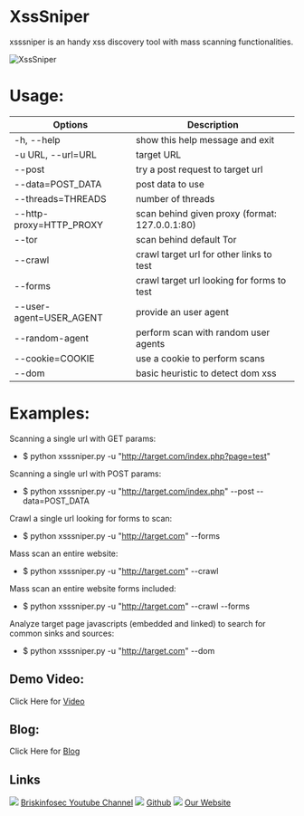XssSniper
============

xsssniper is an handy xss discovery tool with mass scanning functionalities. 

![XssSniper](https://www.briskinfosec.com/assets/tooloftheday/Copy_of_Briskinfosec_TOD_Latest_samples_183.jpg)

# Usage:
|  Options | Description   |
| ------------ | ------------ |
|  -h, --help            | show this help message and exit|
|  -u URL, --url=URL     | target URL|
|  --post                | try a post request to target url|
|  --data=POST_DATA      | post data to use|
|  --threads=THREADS     | number of threads|
|  --http-proxy=HTTP_PROXY | scan behind given proxy (format: 127.0.0.1:80)|
|  --tor                 | scan behind default Tor|
|  --crawl               | crawl target url for other links to test|
|  --forms               | crawl target url looking for forms to test|
|  --user-agent=USER_AGENT |                         provide an user agent|
|  --random-agent        | perform scan with random user agents|
|  --cookie=COOKIE       | use a cookie to perform scans|
|  --dom                 | basic heuristic to detect dom xss|

# Examples:
Scanning a single url with GET params:
- $ python xsssniper.py -u "http://target.com/index.php?page=test"

Scanning a single url with POST params:
- $ python xsssniper.py -u "http://target.com/index.php" --post --data=POST_DATA

Crawl a single url looking for forms to scan:
- $ python xsssniper.py -u "http://target.com" --forms

Mass scan an entire website:
- $ python xsssniper.py -u "http://target.com" --crawl

Mass scan an entire website forms included:
- $ python xsssniper.py -u "http://target.com" --crawl --forms

Analyze target page javascripts (embedded and linked) to search for common sinks and sources:
- $ python xsssniper.py -u "http://target.com" --dom


Demo Video:
-----------------
Click Here for [Video](https://www.youtube.com/watch?v=_WVgi4vLDfg "Video")

Blog: 
--------------
Click Here for [Blog](https://briskinfosec.com/tooloftheday/toolofthedaydetail/XssSniper "Blog")

Links
----------------
![ ](https://img.icons8.com/color/15/000000/youtube-play.png) [Briskinfosec Youtube Channel](https://www.youtube.com/channel/UCcPmqqYETcO_7-6p_uUsF1w "Briskinfosec Youtube Channel")
 ![ ](https://img.icons8.com/glyph-neue/15/000000/github.png) [Github](https://github.com/briskinfosec "Github") 
![ ](https://img.icons8.com/ios/15/000000/internet--v2.png) [Our Website](https://www.briskinfosec.com/ "Our Website")
